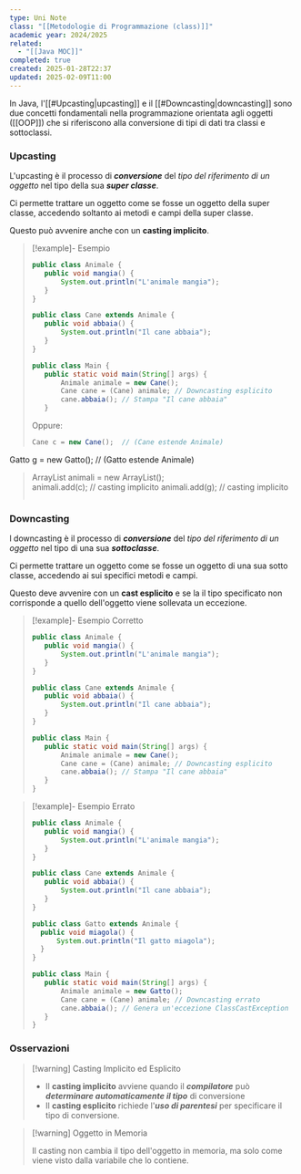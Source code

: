 ```yaml
---
type: Uni Note
class: "[[Metodologie di Programmazione (class)]]"
academic year: 2024/2025
related:
  - "[[Java MOC]]"
completed: true
created: 2025-01-28T22:37
updated: 2025-02-09T11:00
---
```

In Java, l'[[#Upcasting|upcasting]] e il [[#Downcasting|downcasting]] sono due concetti fondamentali nella programmazione orientata agli oggetti ([[OOP]]) che si riferiscono alla conversione di tipi di dati tra classi e sottoclassi.

### Upcasting

L'upcasting è il processo di ***conversione*** del *tipo del riferimento di un oggetto* nel tipo della sua ***super classe***. 

Ci permette trattare un oggetto come se fosse un oggetto della super classe, accedendo soltanto ai metodi e campi della super classe.

Questo può avvenire anche con un **casting implicito**.

>[!example]- Esempio
>
>```java
>public class Animale {
>    public void mangia() {
>        System.out.println("L'animale mangia");
>    }
>}
>
>public class Cane extends Animale {
>    public void abbaia() {
>        System.out.println("Il cane abbaia");
>    }
>}
>
>public class Main {
>    public static void main(String[] args) {
>        Animale animale = new Cane();
>        Cane cane = (Cane) animale; // Downcasting esplicito
>        cane.abbaia(); // Stampa "Il cane abbaia"
>    }
>```
>
>Oppure:
>
>```java
>Cane c = new Cane();  // (Cane estende Animale)
Gatto g = new Gatto();  // (Gatto estende Animale)
  >
>ArrayList<Animale> animali = new ArrayList<Animale>();  
>animali.add(c);  // casting implicito
>animali.add(g);  // casting implicito
>
>```

### Downcasting

l downcasting è il processo di ***conversione*** del *tipo del riferimento di un oggetto* nel tipo di una sua ***sottoclasse***.

Ci permette trattare un oggetto come se fosse un oggetto di una sua sotto classe, accedendo ai sui specifici metodi e campi.

Questo deve avvenire con un **cast esplicito** e se la il tipo specificato non corrisponde a quello dell'oggetto viene sollevata un eccezione.

>[!example]- Esempio Corretto
>
>```java
>public class Animale {
>    public void mangia() {
>        System.out.println("L'animale mangia");
>    }
>}
>
>public class Cane extends Animale {
>    public void abbaia() {
>        System.out.println("Il cane abbaia");
>    }
>}
>
>public class Main {
>    public static void main(String[] args) {
>        Animale animale = new Cane();
>        Cane cane = (Cane) animale; // Downcasting esplicito
>        cane.abbaia(); // Stampa "Il cane abbaia"
>    }
>}
>```

>[!example]- Esempio Errato
>
>```java
>public class Animale {
>    public void mangia() {
>        System.out.println("L'animale mangia");
>    }
>}
>
>public class Cane extends Animale {
>    public void abbaia() {
>        System.out.println("Il cane abbaia");
>    }
>}
>
>public class Gatto extends Animale {
>	public void miagola() {
>		System.out.println("Il gatto miagola");
>	}
>}
>
>public class Main {
>    public static void main(String[] args) {
>        Animale animale = new Gatto();
>        Cane cane = (Cane) animale; // Downcasting errato
>        cane.abbaia(); // Genera un'eccezione ClassCastException
>    }
>}
>
>```

### Osservazioni

>[!warning] Casting Implicito ed Esplicito
>
>- Il **casting implicito** avviene quando il ***compilatore*** può ***determinare automaticamente il tipo*** di conversione
>- Il **casting esplicito** richiede l'***uso di parentesi*** per specificare il tipo di conversione.

>[!warning] Oggetto in Memoria
>
>Il casting non cambia il tipo dell'oggetto in memoria, ma solo come viene visto dalla variabile che lo contiene.
